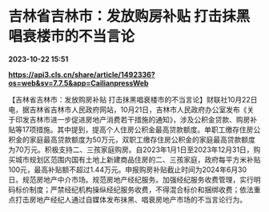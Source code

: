 # 吉林省吉林市：发放购房补贴 打击抹黑唱衰楼市的不当言论

**2023-10-22 15:51**

**https://api3.cls.cn/share/article/1492336?os=web&sv=7.7.5&app=CailianpressWeb**

【吉林省吉林市：发放购房补贴 打击抹黑唱衰楼市的不当言论】财联社10月22日电，据吉林省吉林市人民政府网站，10月21日，吉林市人民政府办公室发布《关于印发吉林市进一步促进房地产消费若干措施的通知》，涉及公积金贷款、购房补贴等17项措施。其中提到，提高个人住房公积金最高贷款额度。单职工缴存住房公积金的家庭最高贷款额度为50万元，双职工缴存住房公积金的家庭最高贷款额度为70万元。积极支持二、三孩家庭购房。自2023年1月1日至2023年12月31日，购买城市规划区范围内国有土地上新建商品住房的二、三孩家庭，政府每平方米补贴100元，最高补贴额不超过1.44万元。申报购房补贴截止时间为2024年6月30日。规范房地产中介市场。规范房地产经纪服务。加强经纪服务收费管理，实行明码标价制度；严禁经纪机构操纵经纪服务收费，不得混合标价和捆绑收费；依法重点打击房地产经纪人通过自媒体发布抹黑、唱衰房地产市场的不当言论行为。